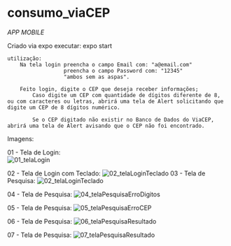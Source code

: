 # consumo_viaCEP

*APP MOBILE*

Criado via expo 
    executar:
        expo start
        
    utilização:
        Na tela login preencha o campo Email com: "a@email.com"
                      preencha o campo Password com: "12345"
                      "ambos sem as aspas".
        
        Feito login, digite o CEP que deseja receber informações;
            Caso digite um CEP com quantidade de dígitos diferente de 8, ou com caracteres ou letras, abrirá uma tela de Alert solicitando que digite um CEP de 8 dígitos numérico.

            Se o CEP digitado não existir no Banco de Dados do ViaCEP, abrirá uma tela de Alert avisando que o CEP não foi encontrado.

  Imagens:
  
   01 - Tela de Login:      
   ![01_telaLogin](https://user-images.githubusercontent.com/53611115/117585821-e07c2400-b0ea-11eb-92a5-5c6a8bf6e6f5.jpeg)

   02 - Tela de Login com Teclado: 
       ![02_telaLoginTeclado](https://user-images.githubusercontent.com/53611115/117585823-e114ba80-b0ea-11eb-8f6c-473c80dfccd5.jpeg)
   03 - Tela de Pesquisa: 
        ![02_telaLoginTeclado](https://user-images.githubusercontent.com/53611115/117585823-e114ba80-b0ea-11eb-8f6c-473c80dfccd5.jpeg)

   04 - Tela de Pesquisa: 
        ![04_telaPesquisaErroDigitos](https://user-images.githubusercontent.com/53611115/117585825-e1ad5100-b0ea-11eb-9fbd-9c494ca15967.jpeg)

   05 - Tela de Pesquisa: 
        ![05_telaPesquisaErroCEP](https://user-images.githubusercontent.com/53611115/117585826-e245e780-b0ea-11eb-87fc-f4b225d98df5.jpeg)

   06 - Tela de Pesquisa: 
        ![06_telaPesquisaResultado](https://user-images.githubusercontent.com/53611115/117585827-e245e780-b0ea-11eb-9955-1941abc3dd22.jpeg)

   07 - Tela de Pesquisa: 
        ![07_telaPesquisaResultado](https://user-images.githubusercontent.com/53611115/117585828-e2de7e00-b0ea-11eb-9e47-84a3663f23c2.jpeg)
